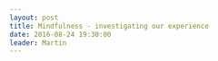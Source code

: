 ```yaml
---
layout: post
title: Mindfulness - investigating our experience
date: 2016-08-24 19:30:00
leader: Martin 
---
```


